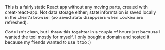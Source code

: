 This is a fairly static React app without any moving parts, created with creat-react-app. Not data storage either; state informtaion is saved locally in the client's browser (so saved state disappears when cookies are refreshed). 

Code isn't clean, but I threw this togehter in a couple of hours just because I wanted the tool mostly for myself. I only bought a domain and hosted it because my friends wanted to use it too :)

